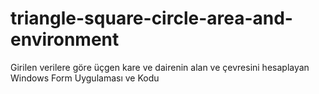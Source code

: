 # triangle-square-circle-area-and-environment
Girilen verilere göre üçgen kare ve dairenin alan ve çevresini hesaplayan Windows Form Uygulaması ve Kodu
